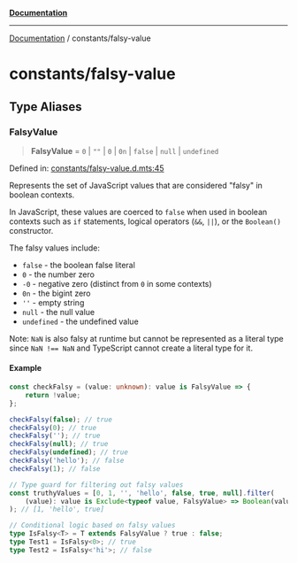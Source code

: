 [**Documentation**](../README.md)

---

[Documentation](../README.md) / constants/falsy-value

# constants/falsy-value

## Type Aliases

### FalsyValue

> **FalsyValue** = `0` \| `""` \| `0` \| `0n` \| `false` \| `null` \| `undefined`

Defined in: [constants/falsy-value.d.mts:45](https://github.com/noshiro-pf/ts-type-forge/blob/main/src/constants/falsy-value.d.mts#L45)

Represents the set of JavaScript values that are considered "falsy" in boolean contexts.

In JavaScript, these values are coerced to `false` when used in boolean contexts
such as `if` statements, logical operators (`&&`, `||`), or the `Boolean()` constructor.

The falsy values include:

- `false` - the boolean false literal
- `0` - the number zero
- `-0` - negative zero (distinct from `0` in some contexts)
- `0n` - the bigint zero
- `''` - empty string
- `null` - the null value
- `undefined` - the undefined value

Note: `NaN` is also falsy at runtime but cannot be represented as a literal type
since `NaN !== NaN` and TypeScript cannot create a literal type for it.

#### Example

```ts
const checkFalsy = (value: unknown): value is FalsyValue => {
    return !value;
};

checkFalsy(false); // true
checkFalsy(0); // true
checkFalsy(''); // true
checkFalsy(null); // true
checkFalsy(undefined); // true
checkFalsy('hello'); // false
checkFalsy(1); // false

// Type guard for filtering out falsy values
const truthyValues = [0, 1, '', 'hello', false, true, null].filter(
    (value): value is Exclude<typeof value, FalsyValue> => Boolean(value),
); // [1, 'hello', true]

// Conditional logic based on falsy values
type IsFalsy<T> = T extends FalsyValue ? true : false;
type Test1 = IsFalsy<0>; // true
type Test2 = IsFalsy<'hi'>; // false
```
